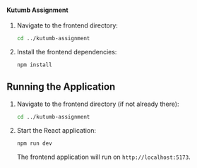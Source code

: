 
#### Kutumb Assignment

1. Navigate to the frontend directory:

   ```bash
   cd ../kutumb-assignment
   ```

2. Install the frontend dependencies:

   ```bash
   npm install
   ```

## Running the Application
1. Navigate to the frontend directory (if not already there):

   ```bash
   cd ../kutumb-assignment
   ```

2. Start the React application:

   ```bash
   npm run dev
   ```

   The frontend application will run on `http://localhost:5173`.
